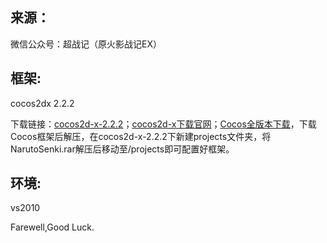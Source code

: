 ## 来源：

微信公众号：超战记（原火影战记EX）

## 框架:

cocos2dx 2.2.2

下载链接：[cocos2d-x-2.2.2](http://cdn.cocos2d-x.org/cocos2d-x-2.2.2.zip)；[cocos2d-x下载官网](https://cocos2d-x.org/download)；[Cocos全版本下载](https://github.com/fusijie/Cocos-Resource "Cocos 资料大全（全版本）")，下载Cocos框架后解压，在cocos2d-x-2.2.2下新建projects文件夹，将NarutoSenki.rar解压后移动至/projects即可配置好框架。
## 环境:

vs2010

Farewell,Good Luck.
